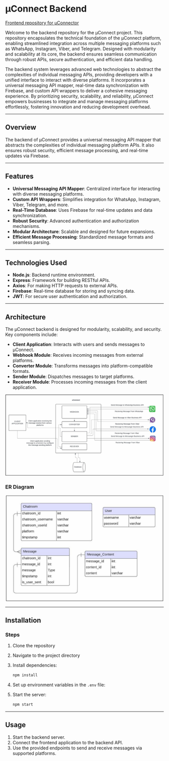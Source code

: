 # µConnect Backend

[Frontend repository for µConnector](https://github.com/Udaramalinda/uConnector-ChatUI)

Welcome to the backend repository for the µConnect project. This repository encapsulates the technical foundation of the µConnect platform, enabling streamlined integration across multiple messaging platforms such as WhatsApp, Instagram, Viber, and Telegram. Designed with modularity and scalability at its core, the backend ensures seamless communication through robust APIs, secure authentication, and efficient data handling.

The backend system leverages advanced web technologies to abstract the complexities of individual messaging APIs, providing developers with a unified interface to interact with diverse platforms. It incorporates a universal messaging API mapper, real-time data synchronization with Firebase, and custom API wrappers to deliver a cohesive messaging experience. By prioritizing security, scalability, and reliability, µConnect empowers businesses to integrate and manage messaging platforms effortlessly, fostering innovation and reducing development overhead.

---

## Overview
The backend of µConnect provides a universal messaging API mapper that abstracts the complexities of individual messaging platform APIs. It also ensures robust security, efficient message processing, and real-time updates via Firebase.

---

## Features

- **Universal Messaging API Mapper**: Centralized interface for interacting with diverse messaging platforms.
- **Custom API Wrappers**: Simplifies integration for WhatsApp, Instagram, Viber, Telegram, and more.
- **Real-Time Database**: Uses Firebase for real-time updates and data synchronization.
- **Robust Security**: Advanced authentication and authorization mechanisms.
- **Modular Architecture**: Scalable and designed for future expansions.
- **Efficient Message Processing**: Standardized message formats and seamless parsing.

---

## Technologies Used

- **Node.js**: Backend runtime environment.
- **Express**: Framework for building RESTful APIs.
- **Axios**: For making HTTP requests to external APIs.
- **Firebase**: Real-time database for storing and syncing data.
- **JWT**: For secure user authentication and authorization.

---

## Architecture

The µConnect backend is designed for modularity, scalability, and security. Key components include:

- **Client Application**: Interacts with users and sends messages to µConnect.
- **Webhook Module**: Receives incoming messages from external platforms.
- **Converter Module**: Transforms messages into platform-compatible formats.
- **Sender Module**: Dispatches messages to target platforms.
- **Receiver Module**: Processes incoming messages from the client application.

![System Architecture](https://github.com/Udaramalinda/uConnector/blob/main/uconnector-architecture.png)

### ER Diagram

![ER Diagram](https://github.com/Udaramalinda/uConnector/blob/main/uconnector-ER.png)

---

## Installation

### Steps

1. Clone the repository
2. Navigate to the project directory
3. Install dependencies:
   
   ```bash
   npm install
   ```
4. Set up environment variables in the `.env` file:
5. Start the server:
   
   ```bash
   npm start
   ```

---

## Usage

1. Start the backend server.
2. Connect the frontend application to the backend API.
3. Use the provided endpoints to send and receive messages via supported platforms.
